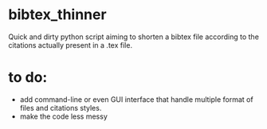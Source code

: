 # bibtex_thinner
Quick and dirty python script aiming to shorten a bibtex file according to the citations actually present in a .tex file.

# to do:
- add command-line or even GUI interface that handle multiple format of files and citations styles.
- make the code less messy
